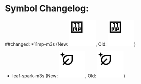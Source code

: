 # Symbol Changelog:
##changed:
  *11mp-m3s (New: ![new-11mp-m3s](validate/svg/new-11mp-m3s.svg), Old: ![old-11mp-m3s](validate/svg/old-11mp-m3s.svg))
  * leaf-spark-m3s (New: ![new-leaf-spark-m3s](validate/svg/new-leaf-spark-m3s.svg), Old: ![old-leaf-spark-m3s](validate/svg/old-leaf-spark-m3s.svg))